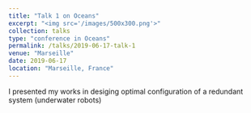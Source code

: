 ```yaml
---
title: "Talk 1 on Oceans"
excerpt: "<img src='/images/500x300.png'>"
collection: talks
type: "conference in Oceans"
permalink: /talks/2019-06-17-talk-1
venue: "Marseille"
date: 2019-06-17
location: "Marseille, France"
---
```


I presented my works in desiging optimal configuration of a redundant system (underwater robots)
